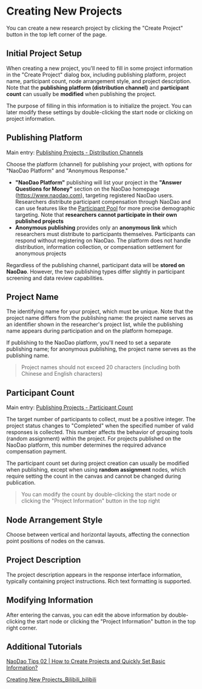 # Creating New Projects <!-- {docsify-ignore-all} -->
You can create a new research project by clicking the "Create Project" button in the top left corner of the page.

## Initial Project Setup
When creating a new project, you'll need to fill in some project information in the "Create Project" dialog box, including publishing platform, project name, participant count, node arrangement style, and project description. Note that the **publishing platform (distribution channel)** and **participant count** can usually be **modified** when publishing the project.

The purpose of filling in this information is to initialize the project. You can later modify these settings by double-clicking the start node or clicking on project information.

## Publishing Platform
Main entry: [Publishing Projects - Distribution Channels](/2-researcher-manual/1-1-6-publish-project.md#distribution-channels)

Choose the platform (channel) for publishing your project, with options for "NaoDao Platform" and "Anonymous Response."

+ **"NaoDao Platform"** publishing will list your project in the **"Answer Questions for Money"** section on the NaoDao homepage (https://www.naodao.com), targeting registered NaoDao users. Researchers distribute participant compensation through NaoDao and can use features like the [Participant Pool](/2-researcher-manual/2-participants.md) for more precise demographic targeting. Note that **researchers cannot participate in their own published projects**
+ **Anonymous publishing** provides only an **anonymous link** which researchers must distribute to participants themselves. Participants can respond without registering on NaoDao. The platform does not handle distribution, information collection, or compensation settlement for anonymous projects

Regardless of the publishing channel, participant data will be **stored on NaoDao**. However, the two publishing types differ slightly in participant screening and data review capabilities.

## Project Name
The identifying name for your project, which must be unique. Note that the project name differs from the publishing name: the project name serves as an identifier shown in the researcher's project list, while the publishing name appears during participation and on the platform homepage.

If publishing to the NaoDao platform, you'll need to set a separate publishing name; for anonymous publishing, the project name serves as the publishing name.

> Project names should not exceed 20 characters (including both Chinese and English characters)

## Participant Count
Main entry: [Publishing Projects - Participant Count](/2-researcher-manual/1-1-6-publish-project.md#participant-count)

The target number of participants to collect, must be a positive integer. The project status changes to "Completed" when the specified number of valid responses is collected. This number affects the behavior of grouping tools (random assignment) within the project. For projects published on the NaoDao platform, this number determines the required advance compensation payment.

The participant count set during project creation can usually be modified when publishing, except when using **random assignment** nodes, which require setting the count in the canvas and cannot be changed during publication.

> You can modify the count by double-clicking the start node or clicking the "Project Information" button in the top right

## Node Arrangement Style
Choose between vertical and horizontal layouts, affecting the connection point positions of nodes on the canvas.

## Project Description
The project description appears in the response interface information, typically containing project instructions. Rich text formatting is supported.

## Modifying Information
After entering the canvas, you can edit the above information by double-clicking the start node or clicking the "Project Information" button in the top right corner.

## Additional Tutorials
[NaoDao Tips 02 | How to Create Projects and Quickly Set Basic Information?](https://mp.weixin.qq.com/s/E3t6RxTjFh1JxR-vhIjYug)

[Creating New Projects_Bilibili_bilibili](https://www.bilibili.com/video/BV1g14y147ZT?p=3)
